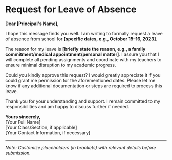 # Request for Leave of Absence  

**Dear [Principal's Name],**  

I hope this message finds you well. I am writing to formally request a leave of absence from school for **[specific dates, e.g., October 15–16, 2023]**.  

The reason for my leave is **[briefly state the reason, e.g., a family commitment/medical appointment/personal matter]**. I assure you that I will complete all pending assignments and coordinate with my teachers to ensure minimal disruption to my academic progress.  

Could you kindly approve this request? I would greatly appreciate it if you could grant me permission for the aforementioned dates. Please let me know if any additional documentation or steps are required to process this leave.  

Thank you for your understanding and support. I remain committed to my responsibilities and am happy to discuss further if needed.  

**Yours sincerely,**  
[Your Full Name]  
[Your Class/Section, if applicable]  
[Your Contact Information, if necessary]  

---  
*Note: Customize placeholders (in brackets) with relevant details before submission.*
